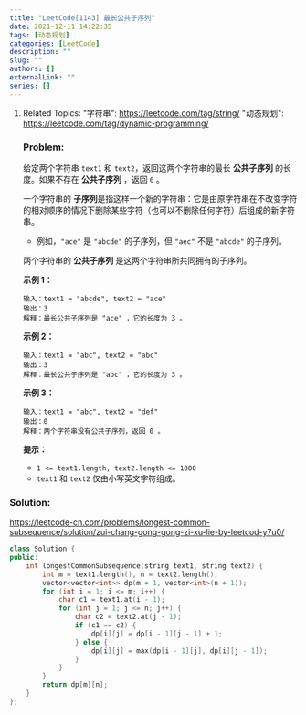 ```yaml
---
title: "LeetCode[1143] 最长公共子序列"
date: 2021-12-11 14:22:35
tags: [动态规划]
categories: [LeetCode]
description: ""
slug: ""
authors: []
externalLink: ""
series: []
---
```


1. Related Topics:
    "字符串": https://leetcode.com/tag/string/
    "动态规划": https://leetcode.com/tag/dynamic-programming/

   ### Problem:

   给定两个字符串 `text1` 和 `text2`，返回这两个字符串的最长 **公共子序列** 的长度。如果不存在 **公共子序列** ，返回 `0` 。

   一个字符串的 **子序列**是指这样一个新的字符串：它是由原字符串在不改变字符的相对顺序的情况下删除某些字符（也可以不删除任何字符）后组成的新字符串。

   - 例如，`"ace"` 是 `"abcde"` 的子序列，但 `"aec"` 不是 `"abcde"` 的子序列。

   两个字符串的 **公共子序列** 是这两个字符串所共同拥有的子序列。

   **示例 1：**

   ```
   输入：text1 = "abcde", text2 = "ace" 
   输出：3  
   解释：最长公共子序列是 "ace" ，它的长度为 3 。
   ```

   **示例 2：**

   ```
   输入：text1 = "abc", text2 = "abc"
   输出：3
   解释：最长公共子序列是 "abc" ，它的长度为 3 。
   ```

   **示例 3：**

   ```
   输入：text1 = "abc", text2 = "def"
   输出：0
   解释：两个字符串没有公共子序列，返回 0 。
   ```

   **提示：**

   - `1 <= text1.length, text2.length <= 1000`
   - `text1` 和 `text2` 仅由小写英文字符组成。



<!--more-->

### Solution:

https://leetcode-cn.com/problems/longest-common-subsequence/solution/zui-chang-gong-gong-zi-xu-lie-by-leetcod-y7u0/

```cpp
class Solution {
public:
    int longestCommonSubsequence(string text1, string text2) {
        int m = text1.length(), n = text2.length();
        vector<vector<int>> dp(m + 1, vector<int>(n + 1));
        for (int i = 1; i <= m; i++) {
            char c1 = text1.at(i - 1);
            for (int j = 1; j <= n; j++) {
                char c2 = text2.at(j - 1);
                if (c1 == c2) {
                    dp[i][j] = dp[i - 1][j - 1] + 1;
                } else {
                    dp[i][j] = max(dp[i - 1][j], dp[i][j - 1]);
                }
            }
        }
        return dp[m][n];
    }
};
```